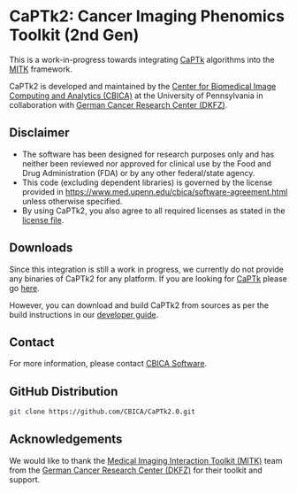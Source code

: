 # CaPTk2:  Cancer Imaging Phenomics Toolkit (2nd Gen)

This is a work-in-progress towards integrating [CaPTk](https://github.com/CBICA/CaPTk) algorithms into the [MITK](http://mitk.org/wiki/MITK) framework.

CaPTk2 is developed and maintained by the [Center for Biomedical Image Computing and Analytics (CBICA)](https://www.cbica.upenn.edu/) at the University of Pennsylvania in collaboration with [German Cancer Research Center (DKFZ)](https://www.dkfz.de/en/index.html). 

## Disclaimer
- The software has been designed for research purposes only and has neither been reviewed nor approved for clinical use by the Food and Drug Administration (FDA) or by any other federal/state agency.
- This code (excluding dependent libraries) is governed by the license provided in https://www.med.upenn.edu/cbica/software-agreement.html unless otherwise specified.
- By using CaPTk2, you also agree to all required licenses as stated in the [license file](https://github.com/CBICA/CaPTk2.0/blob/master/LICENSE).

## Downloads

Since this integration is still a work in progress, we currently do not provide any binaries of CaPTk2 for any platform. If you are looking for [CaPTk](https://github.com/CBICA/CaPTk) please go [here](https://github.com/CBICA/CaPTk).

However, you can download and build CaPTk2 from sources as per the build instructions in our [developer guide](https://github.com/CBICA/CaPTk2.0/wiki/Developer-Guide).

## Contact
For more information, please contact <a href="mailto:software@cbica.upenn.edu">CBICA Software</a>.

## GitHub Distribution

```bash
git clone https://github.com/CBICA/CaPTk2.0.git
```

## Acknowledgements
We would like to thank the [Medical Imaging Interaction Toolkit (MITK)](https://www.mitk.org/) team from the [German Cancer Research Center (DKFZ)](https://www.dkfz.de/en/index.html) for their toolkit and support.
